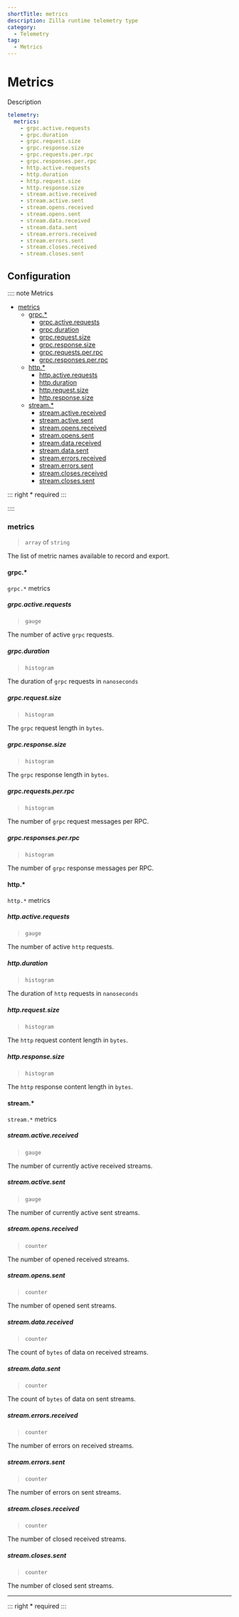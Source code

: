 ```yaml
---
shortTitle: metrics
description: Zilla runtime telemetry type
category:
  - Telemetry
tag:
  - Metrics
---
```


# Metrics

Description

```yaml
telemetry:
  metrics:
    - grpc.active.requests
    - grpc.duration
    - grpc.request.size
    - grpc.response.size
    - grpc.requests.per.rpc
    - grpc.responses.per.rpc
    - http.active.requests
    - http.duration
    - http.request.size
    - http.response.size
    - stream.active.received
    - stream.active.sent
    - stream.opens.received
    - stream.opens.sent
    - stream.data.received
    - stream.data.sent
    - stream.errors.received
    - stream.errors.sent
    - stream.closes.received
    - stream.closes.sent
```

## Configuration

:::: note Metrics

- [metrics](#metrics-1)
  - [grpc.\*](#grpc)
    - [grpc.active.requests](#grpc-active-requests)
    - [grpc.duration](#grpc-duration)
    - [grpc.request.size](#grpc-request-size)
    - [grpc.response.size](#grpc-response-size)
    - [grpc.requests.per.rpc](#grpc-requests-per-rpc)
    - [grpc.responses.per.rpc](#grpc-responses-per-rpc)
  - [http.\*](#http)
    - [http.active.requests](#http-active-requests)
    - [http.duration](#http-duration)
    - [http.request.size](#http-request-size)
    - [http.response.size](#http-response-size)
  - [stream.\*](#stream)
    - [stream.active.received](#stream-active-received)
    - [stream.active.sent](#stream-active-sent)
    - [stream.opens.received](#stream-opens-received)
    - [stream.opens.sent](#stream-opens-sent)
    - [stream.data.received](#stream-data-received)
    - [stream.data.sent](#stream-data-sent)
    - [stream.errors.received](#stream-errors-received)
    - [stream.errors.sent](#stream-errors-sent)
    - [stream.closes.received](#stream-closes-received)
    - [stream.closes.sent](#stream-closes-sent)

::: right
\* required
:::

::::

### metrics

> `array` of `string`

The list of metric names available to record and export.

#### grpc.*

`grpc.*` metrics

##### grpc.active.requests

> `gauge`

The number of active `grpc` requests.

##### grpc.duration

> `histogram`

The duration of `grpc` requests in `nanoseconds`

##### grpc.request.size

> `histogram`

The `grpc` request length in `bytes`.

##### grpc.response.size

> `histogram`

The `grpc` response length in `bytes`.

##### grpc.requests.per.rpc

> `histogram`

The number of `grpc` request messages per RPC.

##### grpc.responses.per.rpc

> `histogram`

The number of `grpc` response messages per RPC.

#### http.*

`http.*` metrics

##### http.active.requests

> `gauge`

The number of active `http` requests.

##### http.duration

> `histogram`

The duration of `http` requests in `nanoseconds`

##### http.request.size

> `histogram`

The `http` request content length in `bytes`.

##### http.response.size

> `histogram`

The `http` response content length in `bytes`.

#### stream.*

`stream.*` metrics

##### stream.active.received

> `gauge`

The number of currently active received streams.

##### stream.active.sent

> `gauge`

The number of currently active sent streams.

##### stream.opens.received

> `counter`

The number of opened received streams.

##### stream.opens.sent

> `counter`

The number of opened sent streams.

##### stream.data.received

> `counter`

The count of `bytes` of data on received streams.

##### stream.data.sent

> `counter`

The count of `bytes` of data on sent streams.

##### stream.errors.received

> `counter`

The number of errors on received streams.

##### stream.errors.sent

> `counter`

The number of errors on sent streams.

##### stream.closes.received

> `counter`

The number of closed received streams.

##### stream.closes.sent

> `counter`

The number of closed sent streams.

---

::: right
\* required
:::
